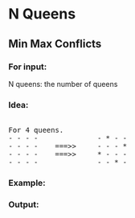 # N Queens
## Min Max Conflicts

### For input:
N queens: the number of queens<br/>

### Idea:
<pre>  
For 4 queens.
- - - -              - * - - 
- - - -    ===>>     - - - * 
- - - -    ===>>     * - - - 
- - - -              - - * - 
</pre>  

### Example:

### Output:
